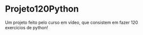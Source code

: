 # Projeto120Python
Um projeto feito pelo curso em vídeo, que consistem em fazer 120 exercícios de python! 
